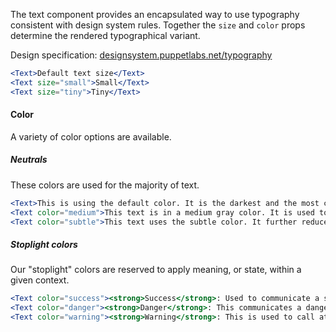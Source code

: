 The text component provides an encapsulated way to use typography consistent with design system rules. Together the `size` and `color` props determine the rendered typographical variant.

Design specification: <a href="http://designsystem.puppetlabs.net/typography" target="_top">designsystem.puppetlabs.net/typography</a>

```jsx
<Text>Default text size</Text>
<Text size="small">Small</Text>
<Text size="tiny">Tiny</Text>
```

#### Color

A variety of color options are available.

##### Neutrals

These colors are used for the majority of text.

```jsx
<Text>This is using the default color. It is the darkest and the most commonly used.</Text>
<Text color="medium">This text is in a medium gray color. It is used to reduce emphasis on text.</Text>
<Text color="subtle">This text uses the subtle color. It further reduce emphasis and is typically reserved for asides and supplemental information.</Text>
```

##### Stoplight colors

Our "stoplight" colors are reserved to apply meaning, or state, within a given context.

```jsx
<Text color="success"><strong>Success</strong>: Used to communicate a successful operation or general approval.</Text>
<Text color="danger"><strong>Danger</strong>: This communicates a dangerous, irrecoverable action or failure of some kind.</Text>
<Text color="warning"><strong>Warning</strong>: This is used to call attention to specific information or to provide a warning. Can also be used to convey an unknown state IF that could be problematic for the user.</Text>
```
